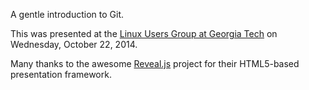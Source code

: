 A gentle introduction to Git.

This was presented at the [Linux Users Group at Georgia Tech](http://www.lugatgt.org/) on Wednesday, October 22, 2014.

Many thanks to the awesome [Reveal.js](https://github.com/hakimel/reveal.js) project for their HTML5-based presentation framework.
